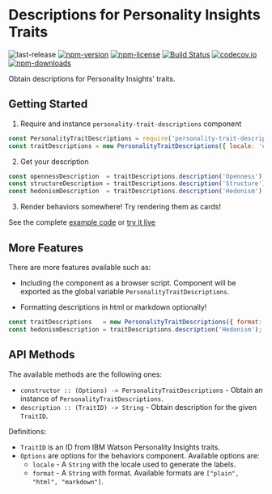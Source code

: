 # Descriptions for Personality Insights Traits
![last-release](https://img.shields.io/github/tag/personality-insights/trait-descriptions.svg)
[![npm-version](https://img.shields.io/npm/v/personality-trait-descriptions.svg)](https://www.npmjs.com/package/personality-trait-descriptions)
[![npm-license](https://img.shields.io/npm/l/personality-trait-descriptions.svg)](https://www.npmjs.com/package/personality-trait-descriptions)
[![Build Status](https://travis-ci.org/personality-insights/trait-descriptions.svg?branch=master)](https://travis-ci.org/personality-insights/trait-descriptions)
[![codecov.io](https://codecov.io/github/personality-insights/trait-descriptions/coverage.svg?branch=master)](https://codecov.io/github/personality-insights/trait-descriptions?branch=master)
[![npm-downloads](https://img.shields.io/npm/dm/personality-trait-descriptions.svg)](https://www.npmjs.com/package/personality-trait-descriptions)

Obtain descriptions for Personality Insights' traits.

## Getting Started

1. Require and instance `personality-trait-descriptions` component

  ```JavaScript
  const PersonalityTraitDescriptions = require('personality-trait-descriptions');
  const traitDescriptions = new PersonalityTraitDescriptions({ locale: 'es' });
  ```

2. Get your description

  ```JavaScript
  const opennessDescription  = traitDescriptions.description('Openness');
  const structureDescription = traitDescriptions.description('Structure');
  const hedonismDescription  = traitDescriptions.description('Hedonism');
  ```

3. Render behaviors somewhere! Try rendering them as cards!

See the complete [example code][example_code] or [try it live][live_example]

## More Features

There are more features available such as:

- Including the component as a browser script. Component will be exported as the
global variable `PersonalityTraitDescriptions`.

- Formatting descriptions in html or markdown optionally!
```JavaScript
const traitDescriptions   = new PersonalityTraitDescriptions({ format:'html' });
const hedonismDescription = traitDescriptions.description('Hedonism');
```

## API Methods

The available methods are the following ones:
  - `constructor :: (Options) -> PersonalityTraitDescriptions` - Obtain an instance of `PersonalityTraitDescriptions`.
  - `description :: (TraitID) -> String` - Obtain description for the given `TraitID`.

Definitions:
 - `TraitID` is an ID from IBM Watson Personality Insights traits.
 - `Options` are options for the behaviors component. Available options are:
   - `locale` - A `String` with the locale used to generate the labels.
   - `format` - A `String` with format. Available formats are `["plain", "html", "markdown"]`.

 [example_code]: https://github.com/personality-insights/trait-descriptions/blob/master/examples/example.html
 [live_example]: https://rawgit.com/personality-insights/trait-descriptions/master/examples/example.html

